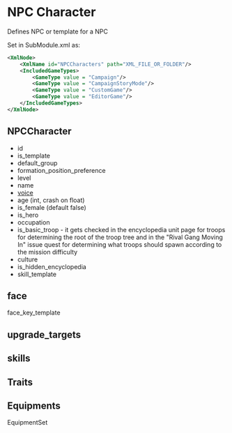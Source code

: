 # NPC Character

Defines NPC or template for a NPC

Set in SubModule.xml as:

``` xml
<XmlNode>
    <XmlName id="NPCCharacters" path="XML_FILE_OR_FOLDER"/>
    <IncludedGameTypes>
        <GameType value = "Campaign"/>
        <GameType value = "CampaignStoryMode"/>
        <GameType value = "CustomGame"/>
        <GameType value = "EditorGame"/>
    </IncludedGameTypes>
</XmlNode>
```

## NPCCharacter

- id
- is_template
- default_group
- formation_position_preference
- level
- name
- [voice](/modding/heroes/#voice)
- age (int, crash on float)
- is_female (default false)
- is_hero
- occupation
- is_basic_troop - it gets checked in the encyclopedia unit page for troops for determining the root of the troop tree and in the "Rival Gang Moving In" issue quest for determining what troops should spawn according to the mission difficulty
- culture
- is_hidden_encyclopedia
- skill_template

## face

face_key_template

## upgrade_targets

## skills

## Traits

## Equipments

EquipmentSet
